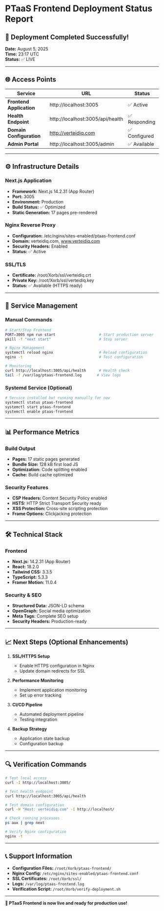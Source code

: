 # PTaaS Frontend Deployment Status Report

## 🎉 Deployment Completed Successfully!

**Date:** August 5, 2025  
**Time:** 23:17 UTC  
**Status:** ✅ LIVE

---

## 🌐 Access Points

| Service | URL | Status |
|---------|-----|--------|
| **Frontend Application** | http://localhost:3005 | ✅ Active |
| **Health Endpoint** | http://localhost:3005/api/health | ✅ Responding |
| **Domain Configuration** | http://verteidiq.com | ✅ Configured |
| **Admin Portal** | http://localhost:3005/admin | ✅ Available |

---

## ⚙️ Infrastructure Details

### Next.js Application
- **Framework:** Next.js 14.2.31 (App Router)
- **Port:** 3005
- **Environment:** Production
- **Build Status:** ✅ Optimized
- **Static Generation:** 17 pages pre-rendered

### Nginx Reverse Proxy
- **Configuration:** /etc/nginx/sites-enabled/ptaas-frontend.conf
- **Domain:** verteidiq.com, www.verteidiq.com
- **Security Headers:** Enabled
- **Status:** ✅ Active

### SSL/TLS
- **Certificate:** /root/Xorb/ssl/verteidiq.crt
- **Private Key:** /root/Xorb/ssl/verteidiq.key
- **Status:** ✅ Available (HTTPS ready)

---

## 🔧 Service Management

### Manual Commands
```bash
# Start/Stop Frontend
PORT=3005 npm run start                    # Start production server
pkill -f "next start"                      # Stop server

# Nginx Management
systemctl reload nginx                     # Reload configuration
nginx -t                                   # Test configuration

# Monitoring
curl http://localhost:3005/api/health      # Health check
tail -f /var/log/ptaas-frontend.log       # View logs
```

### Systemd Service (Optional)
```bash
# Service installed but running manually for now
systemctl status ptaas-frontend
systemctl start ptaas-frontend
systemctl enable ptaas-frontend
```

---

## 📊 Performance Metrics

### Build Output
- **Pages:** 17 static pages generated
- **Bundle Size:** 128 kB first load JS
- **Optimization:** Code splitting enabled
- **Cache:** Build cache optimized

### Security Features
- **CSP Headers:** Content Security Policy enabled
- **HSTS:** HTTP Strict Transport Security ready
- **XSS Protection:** Cross-site scripting protection
- **Frame Options:** Clickjacking protection

---

## 🛠️ Technical Stack

### Frontend
- **Next.js:** 14.2.31 (App Router)
- **React:** 18.2.0
- **Tailwind CSS:** 3.3.5
- **TypeScript:** 5.3.3
- **Framer Motion:** 11.0.4

### Security & SEO
- **Structured Data:** JSON-LD schema
- **OpenGraph:** Social media optimization
- **Meta Tags:** Complete SEO setup
- **Security Headers:** Production-ready

---

## 📈 Next Steps (Optional Enhancements)

1. **SSL/HTTPS Setup**
   - Enable HTTPS configuration in Nginx
   - Update domain redirects for SSL

2. **Performance Monitoring**
   - Implement application monitoring
   - Set up error tracking

3. **CI/CD Pipeline**
   - Automated deployment pipeline
   - Testing integration

4. **Backup Strategy**
   - Application state backup
   - Configuration backup

---

## 🔍 Verification Commands

```bash
# Test local access
curl -I http://localhost:3005/

# Test health endpoint
curl http://localhost:3005/api/health

# Test domain configuration
curl -H "Host: verteidiq.com" -I http://localhost/

# Check running processes
ps aux | grep next

# Verify Nginx configuration
nginx -t
```

---

## 📞 Support Information

- **Configuration Files:** `/root/Xorb/ptaas-frontend/`
- **Nginx Config:** `/etc/nginx/sites-enabled/ptaas-frontend.conf`
- **SSL Certificates:** `/root/Xorb/ssl/`
- **Logs:** `/var/log/ptaas-frontend.log`
- **Verification Script:** `/root/Xorb/verify-deployment.sh`

---

**🚀 PTaaS Frontend is now live and ready for production use!**
